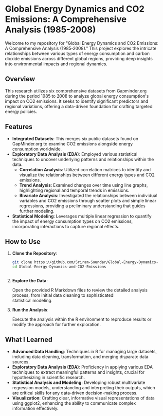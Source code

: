 # Global Energy Dynamics and CO2 Emissions: A Comprehensive Analysis (1985-2008)

Welcome to my repository for "Global Energy Dynamics and CO2 Emissions: A Comprehensive Analysis (1985-2008)." This project explores the intricate relationships between various types of energy consumption and carbon dioxide emissions across different global regions, providing deep insights into environmental impacts and regional dynamics.

## Overview

This research utilizes six comprehensive datasets from Gapminder.org during the period 1985 to 2008 to analyze global energy consumption's impact on CO2 emissions. It seeks to identify significant predictors and regional variations, offering a data-driven foundation for crafting targeted energy policies.

## Features

- **Integrated Datasets**: This merges six public datasets found on GapMinder.org to examine CO2 emissions alongside energy consumption worldwide.
- **Exploratory Data Analysis (EDA)**: Employed various statistical techniques to uncover underlying patterns and relationships within the data.
  - **Correlation Analysis**: Utilized correlation matrices to identify and visualize the relationships between different energy types and CO2 emissions.
  - **Trend Analysis**: Examined changes over time using line graphs, highlighting regional and temporal trends in emissions.
  - **Bivariate Analysis**: Investigated the relationships between individual variables and CO2 emissions through scatter plots and simple linear regressions, providing a preliminary understanding that guides further modeling.
- **Statistical Modeling**: Leverages multiple linear regression to quantify the impact of energy consumption types on CO2 emissions, incorporating interactions to capture regional effects.

## How to Use

1. **Clone the Repository**:
   ```bash
   git clone https://github.com/Sriram-Soundar/Global-Energy-Dynamics-and-CO2-Emissions.git
   cd Global-Energy-Dynamics-and-CO2-Emissions
      
2. **Explore the Data**:

   Open the provided R Markdown files to review the detailed analysis process, from initial data cleaning to sophisticated       
   statistical modeling.

3. **Run the Analysis**:

   Execute the analysis within the R environment to reproduce results or modify the approach for further exploration.

## What I Learned

- **Advanced Data Handling**: Techniques in R for managing large datasets, including data cleaning, transformation, and merging disparate data sources.
- **Exploratory Data Analysis (EDA)**: Proficiency in applying various EDA techniques to extract meaningful patterns and insights, crucial for hypothesizing in scientific research.
- **Statistical Analysis and Modeling**: Developing robust multivariate regression models, understanding and interpreting their outputs, which are critical skills for any data-driven decision-making process.
- **Visualization**: Crafting clear, informative visual representations of data using ggplot2, enhancing the ability to communicate complex information effectively.
